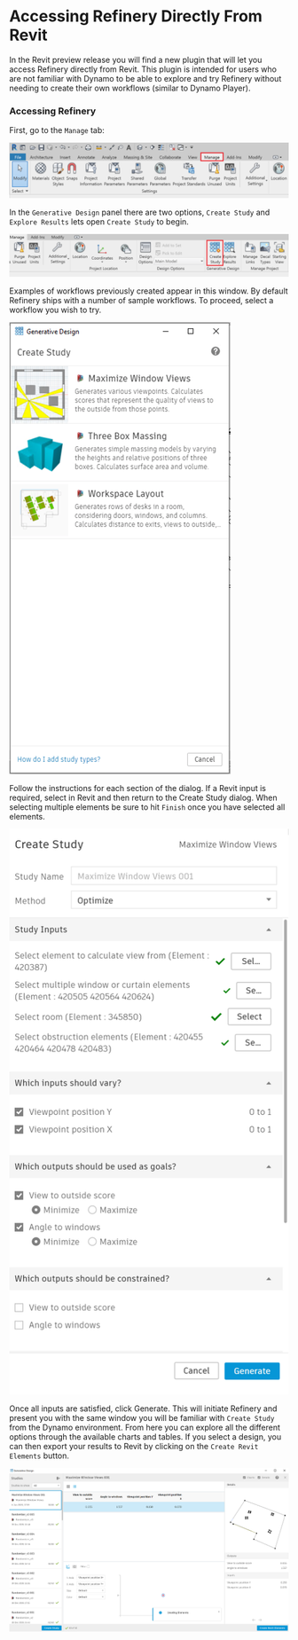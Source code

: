 # Accessing Refinery Directly From Revit

In the Revit preview release you will find a new plugin that will let you access Refinery directly from Revit. This plugin is intended for users who are not familiar with Dynamo to be able to explore and try Refinery without needing to create their own workflows \(similar to Dynamo Player\). 

### Accessing Refinery

First, go to the `Manage` tab:

![](../../.gitbook/assets/accessrefinery1%20%281%29.png)

In the `Generative Design` panel there are two options, `Create Study` and `Explore Results` lets open `Create Study` to begin. 

![](../../.gitbook/assets/accessrefinery2%20%282%29.png)

Examples of workflows previously created appear in this window. By default Refinery ships with a number of sample workflows. To proceed, select a workflow you wish to try.

![](../../.gitbook/assets/accessrefinery3.png)

Follow the instructions for each section of the dialog. If a Revit input is required, select in Revit and then return to the Create Study dialog. When selecting multiple elements be sure to hit `Finish` once you have selected all elements. 

![](../../.gitbook/assets/accessrefinery4%20%281%29.png)

Once all inputs are satisfied, click Generate. This will initiate Refinery and present you with the same window you will be familiar with `Create Study` from the Dynamo environment. From here you can explore all the different options through the available charts and tables. If you select a design, you can then export your results to Revit by clicking on the `Create Revit Elements` button. 

![](../../.gitbook/assets/accessrefinery5.png)

